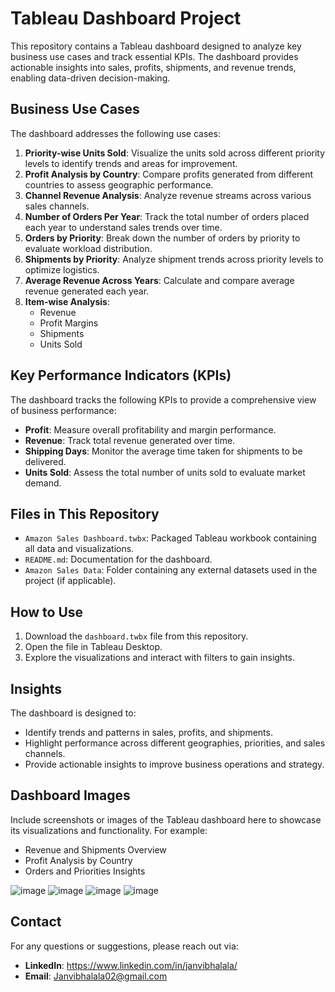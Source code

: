 # Tableau Dashboard Project

This repository contains a Tableau dashboard designed to analyze key business use cases and track essential KPIs. The dashboard provides actionable insights into sales, profits, shipments, and revenue trends, enabling data-driven decision-making.

## Business Use Cases

The dashboard addresses the following use cases:

1. **Priority-wise Units Sold**: Visualize the units sold across different priority levels to identify trends and areas for improvement.
2. **Profit Analysis by Country**: Compare profits generated from different countries to assess geographic performance.
3. **Channel Revenue Analysis**: Analyze revenue streams across various sales channels.
4. **Number of Orders Per Year**: Track the total number of orders placed each year to understand sales trends over time.
5. **Orders by Priority**: Break down the number of orders by priority to evaluate workload distribution.
6. **Shipments by Priority**: Analyze shipment trends across priority levels to optimize logistics.
7. **Average Revenue Across Years**: Calculate and compare average revenue generated each year.
8. **Item-wise Analysis**:
   - Revenue
   - Profit Margins
   - Shipments
   - Units Sold

## Key Performance Indicators (KPIs)

The dashboard tracks the following KPIs to provide a comprehensive view of business performance:

- **Profit**: Measure overall profitability and margin performance.
- **Revenue**: Track total revenue generated over time.
- **Shipping Days**: Monitor the average time taken for shipments to be delivered.
- **Units Sold**: Assess the total number of units sold to evaluate market demand.

## Files in This Repository

- `Amazon Sales Dashboard.twbx`: Packaged Tableau workbook containing all data and visualizations.
- `README.md`: Documentation for the dashboard.
- `Amazon Sales Data`: Folder containing any external datasets used in the project (if applicable).

## How to Use

1. Download the `dashboard.twbx` file from this repository.
2. Open the file in Tableau Desktop.
3. Explore the visualizations and interact with filters to gain insights.

## Insights

The dashboard is designed to:
- Identify trends and patterns in sales, profits, and shipments.
- Highlight performance across different geographies, priorities, and sales channels.
- Provide actionable insights to improve business operations and strategy.

## Dashboard Images

Include screenshots or images of the Tableau dashboard here to showcase its visualizations and functionality. For example:

- Revenue and Shipments Overview
- Profit Analysis by Country
- Orders and Priorities Insights

![image](https://github.com/user-attachments/assets/4146cf05-8250-401e-b15d-e052b47e9b5e)
![image](https://github.com/user-attachments/assets/3bfbb39f-fb98-4f2f-9fd7-9eab7fc3d355)
![image](https://github.com/user-attachments/assets/cf082157-c8c5-457e-af82-60b961b52afd)
![image](https://github.com/user-attachments/assets/cd4862ec-da29-488f-a00d-e294bbc877d1)







## Contact

For any questions or suggestions, please reach out via:

- **LinkedIn**: https://www.linkedin.com/in/janvibhalala/
- **Email**: Janvibhalala02@gmail.com
